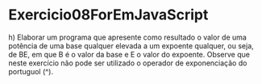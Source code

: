 # Exercicio08ForEmJavaScript
h)   Elaborar  um  programa  que  apresente  como  resultado  o  valor  de  uma  potência  de  uma  base qualquer elevada a um expoente qualquer, ou seja, de BE, em que B é o valor da base e E o valor do expoente. Observe que neste exercício não pode ser utilizado o operador de exponenciação do portuguol (^). 
